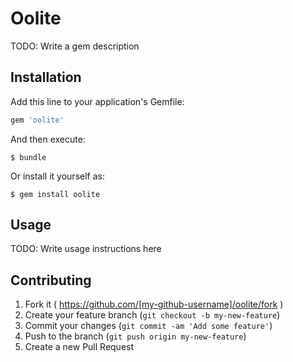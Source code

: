 # Oolite

TODO: Write a gem description

## Installation

Add this line to your application's Gemfile:

```ruby
gem 'oolite'
```

And then execute:

    $ bundle

Or install it yourself as:

    $ gem install oolite

## Usage

TODO: Write usage instructions here

## Contributing

1. Fork it ( https://github.com/[my-github-username]/oolite/fork )
2. Create your feature branch (`git checkout -b my-new-feature`)
3. Commit your changes (`git commit -am 'Add some feature'`)
4. Push to the branch (`git push origin my-new-feature`)
5. Create a new Pull Request
